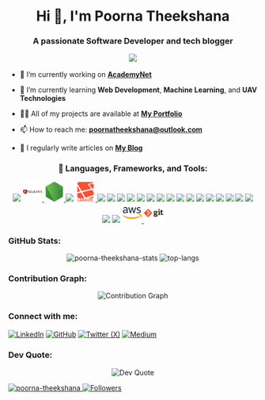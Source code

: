 <!-- Header with greeting -->
<h1 align="center">Hi 👋, I'm Poorna Theekshana</h1>
<h3 align="center">A passionate Software Developer and tech blogger</h3>

<!-- GIF or image -->
<p align="center">
  <img src="https://media.giphy.com/media/qgQUggAC3Pfv687qPC/giphy.gif" width="400px">
</p>

<!-- About me section -->
- 🔭 I’m currently working on **[AcademyNet](https://github.com/poorna-theekshana/AcademyNet)**

- 🌱 I’m currently learning **Web Development**, **Machine Learning**, and **UAV Technologies**

- 👨‍💻 All of my projects are available at **[My Portfolio](https://your-portfolio-link.com)**

- 📫 How to reach me: **poornatheekshana@outlook.com**

- 📝 I regularly write articles on **[My Blog](https://medium.com/@poornatheekshana)**

<!-- Tech Stack section with icons -->
<h3 align="center">🚀 Languages, Frameworks, and Tools:</h3>
<p align="center">
  <a href="https://reactjs.org/" target="_blank"><img src="https://img.shields.io/badge/React-20232A?style=for-the-badge&logo=react&logoColor=61DAFB" /></a>
  <a href="https://angular.io/" target="_blank"> <img src="https://raw.githubusercontent.com/devicons/devicon/master/icons/angularjs/angularjs-original-wordmark.svg" alt="angular" width="40" height="40"/> </a>
  <a href="https://nodejs.org" target="_blank"> <img src="https://raw.githubusercontent.com/devicons/devicon/master/icons/nodejs/nodejs-original.svg" alt="nodejs" width="40" height="40"/> </a>
  <a href="https://vuejs.org/" target="_blank"><img src="https://img.shields.io/badge/Vue.js-4FC08D?style=for-the-badge&logo=vue-dot-js&logoColor=white" /></a>
  <a href="https://laravel.com/" target="_blank"> <img src="https://raw.githubusercontent.com/devicons/devicon/master/icons/laravel/laravel-plain-wordmark.svg" alt="laravel" width="40" height="40"/> </a>
  <a href="https://getbootstrap.com/" target="_blank"><img src="https://img.shields.io/badge/Bootstrap-563D7C?style=for-the-badge&logo=bootstrap&logoColor=white" /></a>
  <a href="https://developer.mozilla.org/en-US/docs/Web/Guide/HTML/HTML5" target="_blank"><img src="https://img.shields.io/badge/HTML5-E34F26?style=for-the-badge&logo=html5&logoColor=white" /></a>
  <a href="https://developer.mozilla.org/en-US/docs/Web/CSS" target="_blank"><img src="https://img.shields.io/badge/CSS3-1572B6?style=for-the-badge&logo=css3&logoColor=white" /></a>
  <a href="https://code.visualstudio.com/" target="_blank"><img src="https://img.shields.io/badge/VS%20Code-0078D4?style=for-the-badge&logo=visual-studio-code&logoColor=white" /></a>
  <a href="https://www.figma.com/" target="_blank"><img src="https://img.shields.io/badge/Figma-F24E1E?style=for-the-badge&logo=figma&logoColor=white" /></a>
  <a href="https://github.com/" target="_blank"><img src="https://img.shields.io/badge/GitHub-181717?style=for-the-badge&logo=github&logoColor=white" /></a>
  <a href="https://tailwindcss.com/" target="_blank"><img src="https://img.shields.io/badge/Tailwind%20CSS-38B2AC?style=for-the-badge&logo=tailwind-css&logoColor=white" /></a>
  <a href="https://www.npmjs.com/" target="_blank"><img src="https://img.shields.io/badge/npm-CB3837?style=for-the-badge&logo=npm&logoColor=white" /></a>
  <a href="https://redux.js.org/" target="_blank"><img src="https://img.shields.io/badge/Redux-764ABC?style=for-the-badge&logo=redux&logoColor=white" /></a>
  <a href="https://www.python.org/" target="_blank"><img src="https://img.shields.io/badge/Python-3776AB?style=for-the-badge&logo=python&logoColor=white" /></a>
  <a href="https://kotlinlang.org/" target="_blank"><img src="https://img.shields.io/badge/Kotlin-0095D5?style=for-the-badge&logo=kotlin&logoColor=white" /></a>
  <a href="https://www.javascript.com/" target="_blank"><img src="https://img.shields.io/badge/JavaScript-F7DF1E?style=for-the-badge&logo=javascript&logoColor=black" /></a>
  <a href="https://www.php.net/" target="_blank"><img src="https://img.shields.io/badge/PHP-777BB4?style=for-the-badge&logo=php&logoColor=white" /></a>
  <a href="https://expressjs.com/" target="_blank"><img src="https://img.shields.io/badge/Express.js-000000?style=for-the-badge&logo=express&logoColor=white" /></a>
  <a href="https://firebase.google.com/" target="_blank"><img src="https://img.shields.io/badge/Firebase-FFCA28?style=for-the-badge&logo=firebase&logoColor=black" /></a>
  <a href="https://www.mongodb.com/" target="_blank"><img src="https://img.shields.io/badge/MongoDB-47A248?style=for-the-badge&logo=mongodb&logoColor=white" /></a>
  <a href="https://www.java.com/" target="_blank"><img src="https://img.shields.io/badge/Java-007396?style=for-the-badge&logo=java&logoColor=white" /></a>
  <a href="https://www.mysql.com/" target="_blank"><img src="https://img.shields.io/badge/MySQL-4479A1?style=for-the-badge&logo=mysql&logoColor=white" /></a>
  <a href="https://aws.amazon.com/lambda/" target="_blank"> <img src="https://raw.githubusercontent.com/devicons/devicon/master/icons/amazonwebservices/amazonwebservices-original-wordmark.svg" alt="aws" width="40" height="40"/> </a>
  <a href="https://git-scm.com/" target="_blank"> <img src="https://raw.githubusercontent.com/devicons/devicon/master/icons/git/git-original-wordmark.svg" alt="git" width="40" height="40"/> </a>
</p>



<!-- GitHub Stats section -->
<h3 align="left">GitHub Stats:</h3>
<p align="center">
  <img src="https://github-readme-stats.vercel.app/api?username=poorna-theekshana&show_icons=true&theme=radical" alt="poorna-theekshana-stats" />
  <img src="https://github-readme-stats.vercel.app/api/top-langs/?username=poorna-theekshana&layout=compact&theme=radical" alt="top-langs" />
</p>

<!-- Contributions Graph -->
<h3 align="left">Contribution Graph:</h3>
<p align="center">
  <img src="https://activity-graph.herokuapp.com/graph?username=poorna-theekshana&theme=rogue" alt="Contribution Graph" />
</p>

<!-- Socials -->
<h3 align="left">Connect with me:</h3>
<p align="left">
  <a href="https://www.linkedin.com/in/poorna-theekshana/" target="blank"><img align="center" src="https://cdn.jsdelivr.net/npm/simple-icons@v3/icons/linkedin.svg" alt="LinkedIn" height="30" width="40" /></a>
  <a href="https://github.com/poorna-theekshana" target="blank"><img align="center" src="https://cdn.jsdelivr.net/npm/simple-icons@v3/icons/github.svg" alt="GitHub" height="30" width="40" /></a>
  <a href="https://x.com/razielsl" target="blank"><img align="center" src="https://cdn.jsdelivr.net/npm/simple-icons@v3/icons/x.svg" alt="Twitter (X)" height="30" width="40" /></a>
  <a href="https://medium.com/@poornatheekshana" target="blank"><img align="center" src="https://cdn.jsdelivr.net/npm/simple-icons@v3/icons/medium.svg" alt="Medium" height="30" width="40" /></a>
</p>


<!-- Random Dev Quote -->
<h3 align="left">Dev Quote:</h3>
<p align="center">
  <img src="https://quotes-github-readme.vercel.app/api?type=horizontal&theme=radical" alt="Dev Quote">
</p>

<!-- Badges (Optional) -->
<p align="left">
  <a href="https://github.com/poorna-theekshana">
    <img src="https://komarev.com/ghpvc/?username=poorna-theekshana&label=Profile%20views&color=0e75b6&style=flat" alt="poorna-theekshana" />
  </a>
  <a href="https://github.com/poorna-theekshana?tab=followers">
    <img src="https://img.shields.io/github/followers/poorna-theekshana?label=Followers" alt="Followers" />
  </a>
</p>
